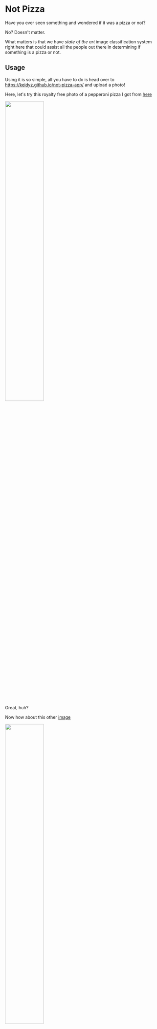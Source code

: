 # Not Pizza
Have you ever seen something and wondered if it was a pizza or not?

No? Doesn't matter. 

What matters is that we have  _state of the art_ image classification system right here that could assist all the people out there in determining if something is a pizza or not.

## Usage
Using it is so simple, all you have to do is head over to https://keidyz.github.io/not-pizza-app/ and upload a photo!

Here, let's try this royalty free photo of a pepperoni pizza I got from [here](https://unsplash.com/photos/_P76trHTWDE)

<img src="https://github.com/keidyz/not-pizza-app/blob/main/readme-images/image-a.jpg" width="50%">

Great, huh?

Now how about this other [image](https://unsplash.com/photos/UxRhrU8fPHQ)

<img src="https://github.com/keidyz/not-pizza-app/blob/main/readme-images/image-b.jpg" width="50%">

Now for the final test, let's use [this](https://unsplash.com/photos/MR329Bd-7sA)

<img src="https://github.com/keidyz/not-pizza-app/blob/main/readme-images/image-c.jpg" width="50%">

Brilliant, isn't it?

## Local usage
- clone the repository: `git@github.com:keidyz/not-pizza-app.git` (or download it to your local)
- once in the folder, install the dependencies: `npm i`
- run it: `npm run dev`

## Inspiration and other notes
This idea came from a clip I saw when I was a kid
https://www.youtube.com/watch?v=vIci3C4JkL0

The app uses ReactJs and relies on TensorFlow for the bulk of the image classification part of it.

There's already a not hotdog app out there so I made a not pizza app that people can use in conjunction with that.

